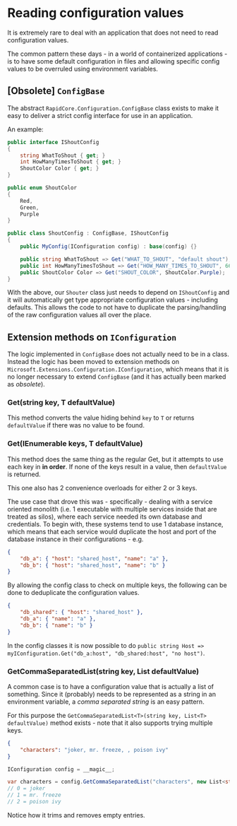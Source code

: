 # Reading configuration values

It is extremely rare to deal with an application that does not need to read configuration values.

The common pattern these days - in a world of containerized applications - is to have some default configuration in files and allowing specific config values to be overruled using environment variables.


## [Obsolete] `ConfigBase`

The abstract `RapidCore.Configuration.ConfigBase` class exists to make it easy to deliver a strict config interface for use in an application.

An example:

```csharp
public interface IShoutConfig
{
    string WhatToShout { get; }
    int HowManyTimesToShout { get; }
    ShoutColor Color { get; }
}

public enum ShoutColor
{
    Red,
    Green,
    Purple
}

public class ShoutConfig : ConfigBase, IShoutConfig
{
    public MyConfig(IConfiguration config) : base(config) {}

    public string WhatToShout => Get("WHAT_TO_SHOUT", "default shout");
    public int HowManyTimesToShout => Get("HOW_MANY_TIMES_TO_SHOUT", 666);
    public ShoutColor Color => Get("SHOUT_COLOR", ShoutColor.Purple);
}
```

With the above, our `Shouter` class just needs to depend on `IShoutConfig` and it will automatically get type appropriate configuration values - including defaults. This allows the code to not have to duplicate the parsing/handling of the raw configuration values all over the place.


## Extension methods on `IConfiguration`

The logic implemented in `ConfigBase` does not actually need to be in a class. Instead the logic has been moved to extension methods on `Microsoft.Extensions.Configuration.IConfiguration`, which means that it is no longer necessary to extend `ConfigBase` (and it has actually been marked as _obsolete_).

### Get<T>(string key, T defaultValue)

This method converts the value hiding behind `key` to `T` or returns `defaultValue` if there was no value to be found.

### Get<T>(IEnumerable<string> keys, T defaultValue)

This method does the same thing as the regular Get, but it attempts to use each key in **in order**. If none of the keys result in a value, then `defaultValue` is returned.

This one also has 2 convenience overloads for either 2 or 3 keys.

The use case that drove this was - specifically - dealing with a service oriented monolith (i.e. 1 executable with multiple services inside that are treated as silos), where each service needed its own database and credentials. To begin with, these systems tend to use 1 database instance, which means that each service would duplicate the host and port of the database instance in their configurations - e.g.

```json
{
    "db_a": { "host": "shared_host", "name": "a" },
    "db_b": { "host": "shared_host", "name": "b" }
}
```

By allowing the config class to check on multiple keys, the following can be done to deduplicate the configuration values.

```json
{
    "db_shared": { "host": "shared_host" },
    "db_a": { "name": "a" },
    "db_b": { "name": "b" }
}
```

In the config classes it is now possible to do `public string Host => myIConfiguration.Get("db_a:host", "db_shared:host", "no host")`.


### GetCommaSeparatedList<T>(string key, List<T> defaultValue)

A common case is to have a configuration value that is actually a list of something. Since it (probably) needs to be represented as a string in an environment variable, a _comma separated string_ is an easy pattern.

For this purpose the `GetCommaSeparatedList<T>(string key, List<T> defaultValue)` method exists - note that it also supports trying multiple keys.

```json
{
    "characters": "joker, mr. freeze, , poison ivy"
}
```

```csharp
IConfiguration config = __magic__;

var characters = config.GetCommaSeparatedList("characters", new List<string>(0));
// 0 = joker
// 1 = mr. freeze
// 2 = poison ivy
```

Notice how it trims and removes empty entries.
